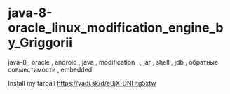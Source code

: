 # java-8-oracle_linux_modification_engine_by_Griggorii
java-8 , oracle , android , java , modification , , jar , shell , jdb , обратные совместимости , embedded

Install my tarball https://yadi.sk/d/eBjX-DNHtg5xtw
